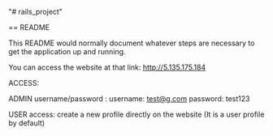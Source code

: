 "# rails_project" 

== README

This README would normally document whatever steps are necessary to get the
application up and running.

You can access the website at that link: http://5.135.175.184

ACCESS:

ADMIN username/password :
username: test@g.com
password: test123

USER access:
create a new profile directly on the website (It is a user profile by default)
